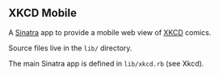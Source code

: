 ## XKCD Mobile

A [Sinatra][1] app to provide a mobile web view of [XKCD][2] comics.

Source files live in the `lib/` directory.

The main Sinatra app is defined in `lib/xkcd.rb` (see Xkcd).

[1]: http://sinatrarb.com/
[2]: https://xkcd.com/

